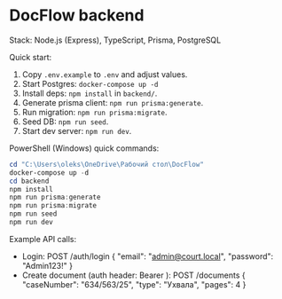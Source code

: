 # DocFlow backend

Stack: Node.js (Express), TypeScript, Prisma, PostgreSQL

Quick start:

1. Copy `.env.example` to `.env` and adjust values.
2. Start Postgres: `docker-compose up -d`
3. Install deps: `npm install` in `backend/`.
4. Generate prisma client: `npm run prisma:generate`.
5. Run migration: `npm run prisma:migrate`.
6. Seed DB: `npm run seed`.
7. Start dev server: `npm run dev`.

PowerShell (Windows) quick commands:

```powershell
cd "C:\Users\oleks\OneDrive\Рабочий стол\DocFlow"
docker-compose up -d
cd backend
npm install
npm run prisma:generate
npm run prisma:migrate
npm run seed
npm run dev
```

Example API calls:

- Login:
	POST /auth/login { "email": "admin@court.local", "password": "Admin123!" }
- Create document (auth header: Bearer <token>):
	POST /documents { "caseNumber": "634/563/25", "type": "Ухвала", "pages": 4 }

